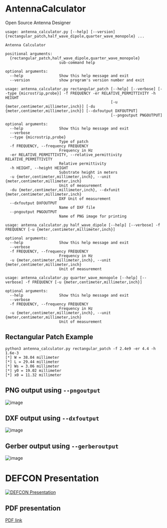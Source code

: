 # AntennaCalculator

Open Source Antenna Designer

```
usage: antenna_calculator.py [--help] [--version] {rectangular_patch,half_wave_dipole,quarter_wave_monopole} ...

Antenna Calculator

positional arguments:
  {rectangular_patch,half_wave_dipole,quarter_wave_monopole}
                        sub-command help

optional arguments:
  --help                Show this help message and exit
  --version             show program's version number and exit
```

```
usage: antenna_calculator.py rectangular_patch [--help] [--verbose] [--type {microstrip,probe}] -f FREQUENCY -er RELATIVE_PERMITTIVITY -h HEIGHT
                                               [-u {meter,centimeter,millimeter,inch}] [-du {meter,centimeter,millimeter,inch}] [--dxfoutput DXFOUTPUT]
                                               [--pngoutput PNGOUTPUT]

optional arguments:
  --help                Show this help message and exit
  --verbose
  --type {microstrip,probe}
                        Type of patch
  -f FREQUENCY, --frequency FREQUENCY
                        Frequency in Hz
  -er RELATIVE_PERMITTIVITY, --relative_permittivity RELATIVE_PERMITTIVITY
                        Relative permittivity
  -h HEIGHT, --height HEIGHT
                        Substrate height in meters
  -u {meter,centimeter,millimeter,inch}, --unit {meter,centimeter,millimeter,inch}
                        Unit of measurement
  -du {meter,centimeter,millimeter,inch}, --dxfunit {meter,centimeter,millimeter,inch}
                        DXF Unit of measurement
  --dxfoutput DXFOUTPUT
                        Name of DXF file
  --pngoutput PNGOUTPUT
                        Name of PNG image for printing
```
```
usage: antenna_calculator.py half_wave_dipole [--help] [--verbose] -f FREQUENCY [-u {meter,centimeter,millimeter,inch}]

optional arguments:
  --help                Show this help message and exit
  --verbose
  -f FREQUENCY, --frequency FREQUENCY
                        Frequency in Hz
  -u {meter,centimeter,millimeter,inch}, --unit {meter,centimeter,millimeter,inch}
                        Unit of measurement
```
```
usage: antenna_calculator.py quarter_wave_monopole [--help] [--verbose] -f FREQUENCY [-u {meter,centimeter,millimeter,inch}]

optional arguments:
  --help                Show this help message and exit
  --verbose
  -f FREQUENCY, --frequency FREQUENCY
                        Frequency in Hz
  -u {meter,centimeter,millimeter,inch}, --unit {meter,centimeter,millimeter,inch}
                        Unit of measurement
```

## Rectangular Patch Example

```
python3 antenna_calculator.py rectangular_patch -f 2.4e9 -er 4.4 -h 1.6e-3
[*] W = 38.04 millimeter
[*] L = 29.44 millimeter
[*] Ws = 3.06 millimeter
[*] y0 = 19.02 millimeter
[*] x0 = 11.32 millimeter
```

## PNG output using `--pngoutput`

![image](https://user-images.githubusercontent.com/18094862/184426961-36c21cbd-9cff-4c4b-a275-a81e187ce86c.png)

## DXF output using `--dxfoutput`

![image](https://user-images.githubusercontent.com/18094862/184427196-34eb8369-11e8-48cb-9426-3251ef8c7e84.png)

## Gerber output using `--gerberoutput`
![image](https://user-images.githubusercontent.com/18094862/187831470-c8cb4801-b0c9-44e2-acc7-454ad2d03f37.png)

# DEFCON Presentation
[![DEFCON Presentation](https://i.ytimg.com/vi/7mciNPmT1KE/hqdefault.jpg)](https://www.youtube.com/watch?v=7mciNPmT1KE "DEF CON 30 RF Village - Erwin Karincic - Have a SDR? - Design and make your own antennas")
## PDF presentation
[PDF link](https://github.com/Dollarhyde/AntennaCalculator/blob/main/Have%20a%20Software%20Defined%20Radio%20-%20Design%20and%20make%20your%20own%20antennas.pdf)
